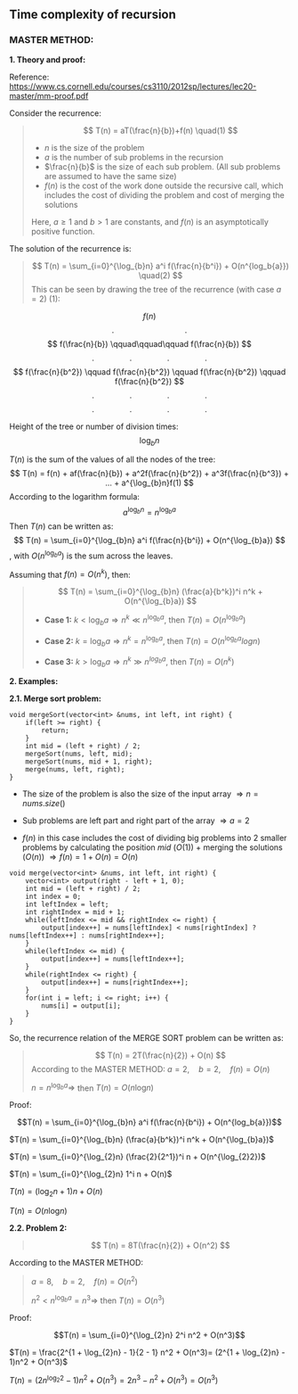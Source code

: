 ## Time complexity of recursion
### **MASTER METHOD:**
**1. Theory and proof:**

Reference: https://www.cs.cornell.edu/courses/cs3110/2012sp/lectures/lec20-master/mm-proof.pdf

Consider the recurrence:
>
> $$ T(n) = aT(\frac{n}{b})+f(n) \quad(1) $$
> - $n$ is the size of the problem
> - $a$ is the number of sub problems in the recursion
> - $\frac{n}{b}$ is the size of each sub problem. (All sub problems are assumed to have the same size) 
> - $f(n)$ is the cost of the work done outside the recursive call, which includes the cost of dividing the problem and cost of merging the solutions
> 
> Here, $a ≥ 1$ and $b > 1$ are constants, and $f(n)$ is an asymptotically positive function.

The solution of the recurrence is:
> $$ T(n) = \sum_{i=0}^{\log_{b}n} a^i f(\frac{n}{b^i}) + O(n^{log_b{a}}) \quad(2) $$
This can be seen by drawing the tree of the recurrence (with case $a = 2$) (1):

$$ f(n) $$
$$ \text{.} \qquad\qquad\qquad\qquad \text{.} $$
$$ f(\frac{n}{b}) \qquad\qquad\qquad f(\frac{n}{b}) $$
$$ \text{.} \qquad\qquad \text{.} \qquad\qquad \text{.} \qquad\qquad \text{.} $$
$$ f(\frac{n}{b^2}) \qquad f(\frac{n}{b^2}) \qquad f(\frac{n}{b^2}) \qquad f(\frac{n}{b^2}) $$
$$ \text{.} \qquad\qquad \text{.} \qquad\qquad \text{.}  \qquad\qquad \text{.} $$
$$ \text{.} \qquad\qquad \text{.} \qquad\qquad \text{.}  \qquad\qquad \text{.} $$

Height of the tree or number of division times: 
$$ \log_{b}n $$

$T(n)$ is the sum of the values of all the nodes of the tree:
$$ T(n) = f(n) + af(\frac{n}{b}) + a^2f(\frac{n}{b^2}) + a^3f(\frac{n}{b^3}) + ... + a^{\log_{b}n}f(1) $$
According to the logarithm formula:
$$ a^{\log_{b}n} = n^{\log_{b}a} $$
Then $T(n)$ can be written as:
$$ T(n) = \sum_{i=0}^{\log_{b}n} a^i f(\frac{n}{b^i}) + O(n^{\log_{b}a}) $$
, with $O(n^{\log_{b}a})$ is the sum across the leaves.

Assuming that $f(n) = O(n^k)$, then:
> $$ T(n) = \sum_{i=0}^{\log_{b}n} (\frac{a}{b^k})^i n^k + O(n^{\log_{b}a}) $$
>
> - **Case 1:** 
> $k < \log_{b}a \Rightarrow n^k \ll n^{\log_{b}a}$, then $T(n) = O(n^{\log_{b}a})$
> 
> - **Case 2:** $k = \log_{b}a \Rightarrow n^k = n^{\log_{b}a}$, then $T(n) = O(n^{\log_{b}a}log_{}n)$
> 
> - **Case 3:** $k > \log_{b}a \Rightarrow n^k \gg n^{log_{b}a}$, then $T(n) = O(n^k)$

**2. Examples:**

**2.1. Merge sort problem:**
```
void mergeSort(vector<int> &nums, int left, int right) {
    if(left >= right) {
        return;
    }
    int mid = (left + right) / 2;
    mergeSort(nums, left, mid);
    mergeSort(nums, mid + 1, right);
    merge(nums, left, right);
}
```
- The size of the problem is also the size of the input array $\Rightarrow n = nums.size()$
  
- Sub problems are left part and right part of the array $\Rightarrow a = 2$
  
- $f(n)$ in this case includes the cost of dividing big problems into 2 smaller problems by calculating the position $mid$ $(O(1))$ + merging the solutions $(O(n))$ $\Rightarrow f(n) = 1 + O(n) = O(n)$ 
```
void merge(vector<int> &nums, int left, int right) {
    vector<int> output(right - left + 1, 0);
    int mid = (left + right) / 2;
    int index = 0;
    int leftIndex = left;
    int rightIndex = mid + 1;
    while(leftIndex <= mid && rightIndex <= right) {
        output[index++] = nums[leftIndex] < nums[rightIndex] ? nums[leftIndex++] : nums[rightIndex++];
    }
    while(leftIndex <= mid) {
        output[index++] = nums[leftIndex++];
    }
    while(rightIndex <= right) {
        output[index++] = nums[rightIndex++];
    }
    for(int i = left; i <= right; i++) {
        nums[i] = output[i];
    }
}
```
So, the recurrence relation of the MERGE SORT problem can be written as:

> $$ T(n) = 2T(\frac{n}{2}) + O(n) $$
According to the MASTER METHOD:
> $a = 2, \quad b = 2, \quad f(n) = O(n)$
> 
> $n = n^{\log_{b}a} \Rightarrow$ then $T(n) = O(n\log_{}n)$

Proof: 

$$T(n) = \sum_{i=0}^{\log_{b}n} a^i f(\frac{n}{b^i}) + O(n^{log_b{a}})$$

$T(n) = \sum_{i=0}^{\log_{b}n} (\frac{a}{b^k})^i n^k + O(n^{\log_{b}a})$

$T(n) = \sum_{i=0}^{\log_{2}n} (\frac{2}{2^1})^i n + O(n^{\log_{2}2})$ 

$T(n) = \sum_{i=0}^{\log_{2}n} 1^i n + O(n)$

$T(n) = (\log_{2}n + 1)n + O(n)$

$T(n) = O(n\log_{}n)$

**2.2. Problem 2:**

> $$ T(n) = 8T(\frac{n}{2}) + O(n^2) $$

According to the MASTER METHOD:

> $a = 8, \quad b = 2, \quad f(n) = O(n^2)$
> 
> $n^2 < n^{\log_{b}a} = n^3 \Rightarrow$ then $T(n) = O(n^3)$

Proof: 

$$T(n) = \sum_{i=0}^{\log_{2}n} 2^i n^2 + O(n^3)$$ 

$T(n) = \frac{2^{1 + \log_{2}n} - 1}{2 - 1} n^2 + O(n^3)= (2^{1 + \log_{2}n} - 1)n^2 + O(n^3)$

$T(n) = (2n^{\log_{2}2} - 1)n^2 + O(n^3) = 2n^3 - n^2 + O(n^3) = O(n^3)$